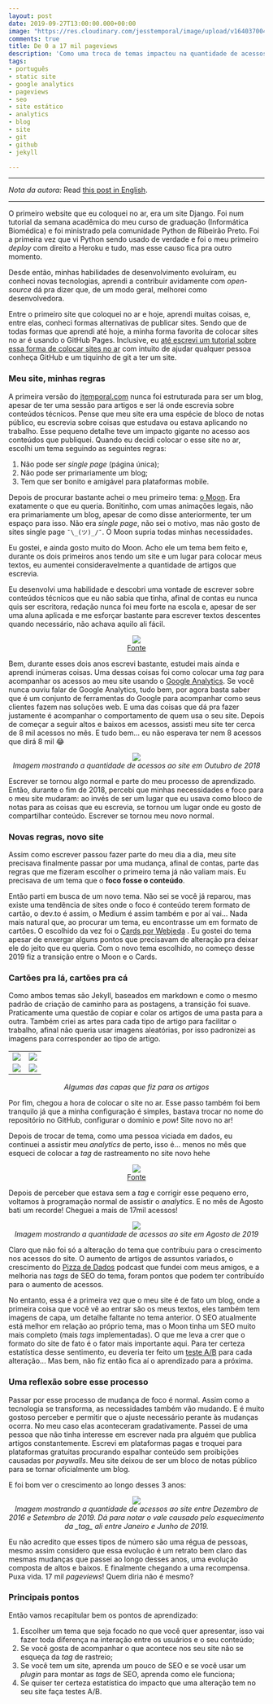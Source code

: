 ```yaml
---
layout: post
date: 2019-09-27T13:00:00.000+00:00
image: "https://res.cloudinary.com/jesstemporal/image/upload/v1640370040/covers/variados_aanizj.png"
comments: true
title: De 0 a 17 mil pageviews
description: 'Como uma troca de temas impactou na quantidade de acessos do meu blog '
tags:
- português
- static site
- google analytics
- pageviews
- seo
- site estático
- analytics
- blog
- site
- git
- github
- jekyll

---
```

***

_Nota da autora:_ Read [this post in English](https://jtemporal.com/from-0-to-17-thousand-pageviews/).

***

O primeiro website que eu coloquei no ar, era um site Django. Foi num tutorial da semana acadêmica do meu curso de graduação (Informática Biomédica) e foi ministrado pela comunidade Python de Ribeirão Preto. Foi a primeira vez que vi Python sendo usado de verdade e foi o meu primeiro _deploy_ com direito a Heroku e tudo, mas esse causo fica pra outro momento.

Desde então, minhas habilidades de desenvolvimento evoluíram, eu conheci novas tecnologias, aprendi a contribuir avidamente com _open-source_ dá pra dizer que, de um modo geral, melhorei como desenvolvedora.

Entre o primeiro site que coloquei no ar e hoje, aprendi muitas coisas,  e, entre elas, conheci formas alternativas de publicar sites. Sendo que de todas formas que aprendi até hoje, a minha forma favorita de colocar sites no ar é usando o GitHub Pages. Inclusive, eu [até escrevi um tutorial sobre essa forma de colocar sites no ar](https://jtemporal.com/do-tema-ao-ar/) com intuito de ajudar qualquer pessoa conheça GitHub e um tiquinho de git a ter um site.

### Meu site, minhas regras

A primeira versão do [jtemporal.com](https://jtemporal.com) nunca foi estruturada para ser um blog, apesar de ter uma sessão para artigos e ser lá onde escrevia sobre conteúdos técnicos. Pense que meu site era uma espécie de bloco de notas público, eu escrevia sobre coisas que estudava ou estava aplicando no trabalho. Esse pequeno detalhe teve um impacto gigante no acesso aos conteúdos que publiquei. Quando eu decidi colocar o esse site no ar, escolhi um tema seguindo as seguintes regras:

1. Não pode ser _single page_ (página única);
2. Não pode ser primariamente um blog;
3. Tem que ser bonito e amigável para plataformas mobile.

Depois de procurar bastante achei o meu primeiro tema: [o Moon](http://taylantatli.github.io/Moon/). Era exatamente o que eu queria. Bonitinho, com umas animações legais, não era primariamente um blog, apesar de como disse anteriormente, ter um espaço para isso. Não era _single page_, não sei o motivo, mas não gosto de sites single page `¯\_(ツ)_/¯`. O Moon supria todas minhas necessidades.

Eu gostei, e ainda gosto muito do Moon. Acho ele um tema bem feito e, durante os dois primeiros anos tendo um site e um lugar para colocar meus textos, eu aumentei consideravelmente a quantidade de artigos que escrevia.

Eu desenvolvi uma habilidade e descobri uma vontade de escrever sobre conteúdos técnicos que eu não sabia que tinha, afinal de contas eu nunca quis ser escritora, redação nunca foi meu forte na escola e, apesar de ser uma aluna aplicada e me esforçar bastante para escrever textos descentes quando necessário, não achava aquilo ali fácil.

<center><img src="http://giphygifs.s3.amazonaws.com/media/5BI679ybkAhJm/giphy.gif"><br><a href="http://giphygifs.s3.amazonaws.com/media/5BI679ybkAhJm/giphy.gif">Fonte</a></center>

Bem, durante esses dois anos escrevi bastante, estudei mais ainda e aprendi inúmeras coisas. Uma dessas coisas foi como colocar uma _tag_ para acompanhar os acessos ao meu site usando o [Google Analytics](https://marketingplatform.google.com/about/analytics/). Se você nunca ouviu falar de Google Analytics, tudo bem, por agora basta saber que é um conjunto de ferramentas do Google para acompanhar como seus clientes fazem nas soluções web. E uma das coisas que dá pra fazer justamente é acompanhar o comportamento de quem usa o seu site. Depois de começar a seguir altos e baixos em acessos, assisti meu site ter cerca de 8 mil acessos no mês. E tudo bem... eu não esperava ter nem 8 acessos que dirá 8 mil 😂

<center> <img src="/images/IMG_3900.PNG" style="max-width:65%;"><br> <i>Imagem mostrando a quantidade de acessos ao site em Outubro de 2018</i></center>

Escrever se tornou algo normal e parte do meu processo de aprendizado. Então, durante o fim de 2018, percebi que minhas necessidades e foco para o meu site mudaram: ao invés de ser um lugar que eu usava como bloco de notas para as coisas que eu escrevia, se tornou um lugar onde eu gosto de compartilhar conteúdo. Escrever se tornou meu novo normal.

### Novas regras, novo site

Assim como escrever passou fazer parte do meu dia a dia, meu site precisava finalmente passar por uma mudança, afinal de contas, parte das regras que me fizeram escolher o primeiro tema já não valiam mais. Eu precisava de um tema que o **foco fosse o conteúdo**.

Então parti em busca de um novo tema. Não sei se você já reparou, mas existe uma tendência de sites onde o foco é conteúdo terem formato de cartão, o dev.to é assim, o Medium é assim também e por aí vai... Nada mais natural que, ao procurar um tema, eu encontrasse um em formato de cartões. O escolhido da vez foi o [Cards por Webjeda](%22https://webjeda.com/cards/%22) . Eu gostei do tema apesar de enxergar alguns pontos que precisavam de alteração pra deixar ele do jeito que eu queria. Com o novo tema escolhido, no começo desse 2019 fiz a transição entre o Moon e o Cards.

### Cartões pra lá, cartões pra cá

Como ambos temas são Jekyll, baseados em markdown e como o mesmo padrão de criação de caminho para as postagens, a transição foi suave. Praticamente uma questão de copiar e colar os artigos de uma pasta para a outra. Também criei as artes para cada tipo de artigo para facilitar o trabalho, afinal não queria usar imagens aleatórias, por isso padronizei as imagens para corresponder ao tipo de artigo.

<table>
<tr>
<td><img src="https://res.cloudinary.com/jesstemporal/image/upload/v1640360836/covers/tutorial_gfgm5n.png"></td>
<td><img src="https://res.cloudinary.com/jesstemporal/image/upload/v1640370040/covers/variados_aanizj.png"></td>
</tr>
<tr>
<td><img src="https://res.cloudinary.com/jesstemporal/image/upload/v1640360835/covers/colinha_igmf4s.png"></td>
<td><img src="https://res.cloudinary.com/jesstemporal/image/upload/v1640360835/covers/palestra_kmgivn.png"></td>
</tr>
</table>
<center><i>Algumas das capas que fiz para os artigos</i></center>

Por fim, chegou a hora de colocar o site no ar. Esse passo também foi bem tranquilo já que a minha configuração é simples, bastava trocar no nome do repositório no GitHub, configurar o domínio e _pow_! Site novo no ar!

Depois de trocar de tema, como uma pessoa viciada em dados, eu continuei a assistir meu _analytics_ de perto, isso é... menos no mês que esqueci de colocar a _tag_ de rastreamento no site novo hehe

<center><img src="http://giphygifs.s3.amazonaws.com/media/GDnomdqpSHlIs/giphy.gif"><br><a href="http://giphygifs.s3.amazonaws.com/media/GDnomdqpSHlIs/giphy.gif">Fonte</a></center>

Depois de perceber que estava sem a _tag_ e corrigir esse pequeno erro, voltamos à programação normal de assistir o _analytics_. E no mês de Agosto bati um recorde! Cheguei a mais de 17mil acessos!

<center> <img src="/images/IMG_3901.PNG" style="max-width:65%;"><br> <i>Imagem mostrando a quantidade de acessos ao site em Agosto de 2019</i></center>

Claro que não foi só a alteração do tema que contribuiu para o crescimento nos acessos do site. O aumento de artigos de assuntos variados, o crescimento do [Pizza de Dados](http://pizzadedados.com/) podcast que fundei com meus amigos, e a melhoria nas _tags_ de SEO do tema, foram pontos que podem ter contribuído para o aumento de acessos.

No entanto, essa é a primeira vez que o meu site é de fato um blog, onde a primeira coisa que você vê ao entrar são os meus textos, eles também tem imagens de capa, um detalhe faltante no tema anterior. O SEO atualmente está melhor em relação ao próprio tema, mas o Moon tinha um SEO muito mais completo (mais _tags_ implementadas). O que me leva a crer que o formato do site de fato é o fator mais importante aqui. Para ter certeza estatística desse sentimento, eu deveria ter feito um [teste A/B](https://pt.wikipedia.org/wiki/Teste_A/B) para cada alteração... Mas bem, não fiz então fica aí o aprendizado para a próxima.

### Uma reflexão sobre esse processo

Passar por esse processo de mudança de foco é normal. Assim como a tecnologia se transforma, as necessidades também vão mudando. E é muito gostoso perceber e permitir que o ajuste necessário perante às mudanças ocorra. No meu caso elas aconteceram gradativamente. Passei de uma pessoa que não tinha interesse em escrever nada pra alguém que publica artigos constantemente. Escrevi em plataformas pagas e troquei para plataformas gratuitas procurando espalhar conteúdo sem proibições causadas por _paywalls_. Meu site deixou de ser um bloco de notas público para se tornar oficialmente um blog.

E foi bom ver o crescimento ao longo desses 3 anos:

<center><img src="/images/IMG_3911.PNG" style="max-width:65%;"><br> <i>Imagem mostrando a quantidade de acessos ao site entre Dezembro de 2016 e Setembro de 2019. Dá para notar o vale causado pelo esquecimento da _tag_ ali entre Janeiro e Junho de 2019.</i></center>

Eu não acredito que esses tipos de número são uma régua de pessoas, mesmo assim considero que essa evolução é um retrato bem claro das mesmas mudanças que passei ao longo desses anos, uma evolução composta de altos e baixos. E finalmente chegando a uma recompensa. Puxa vida. 17 mil _pageviews_! Quem diria não é mesmo?

### Principais pontos

Então vamos recapitular bem os pontos de aprendizado:

1. Escolher um tema que seja focado no que você quer apresentar, isso vai fazer toda diferença na interação entre os usuários e o seu conteúdo;
2. Se você gosta de acompanhar o que acontece nos seu site não se esqueça da _tag_ de rastreio;
3. Se você tem um site, aprenda um pouco de SEO e se você usar um _plugin_ para montar as _tags_ de SEO, aprenda como ele funciona;
4. Se quiser ter certeza estatística do impacto que uma alteração tem no seu site faça testes A/B.